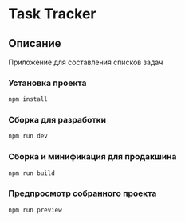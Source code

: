 # Task Tracker

## Описание

Приложение для составления списков задач

### Установка проекта

```sh
npm install
```

### Сборка для разработки

```sh
npm run dev
```

### Сборка и минификация для продакшина

```sh
npm run build
```

### Предпросмотр собранного проекта

```sh
npm run preview
```
